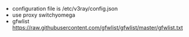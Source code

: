 - configuration file is /etc/v3ray/config.json
- use proxy switchyomega
- gfwlist https://raw.githubusercontent.com/gfwlist/gfwlist/master/gfwlist.txt
